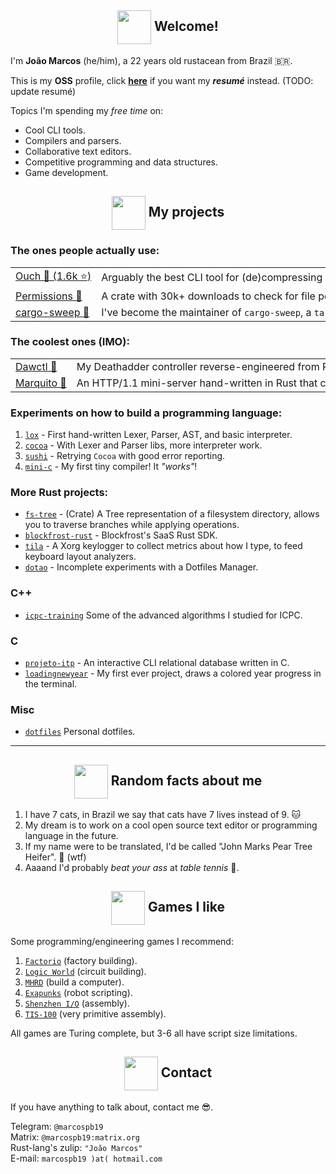 <!--
  Images links:
    Godot Glasses:     https://i.imgur.com/i4aFkdF.png
    Godot Thinking:    https://i.imgur.com/ekBkvJA.png
    Godot Thumbs Up:   https://i.imgur.com/drB0jSb.png
    Godot Sunglasses:  https://i.imgur.com/Y65KVTs.png
    Godot Wink:        https://i.imgur.com/myYgqBu.png
-->

<!-- Welcome -->
<h2 align="center"><img align="center" src="https://i.imgur.com/drB0jSb.png" height="54px" />  Welcome!</h2>

I'm **João Marcos** (he/him), a 22 years old rustacean from Brazil 🇧🇷.

This is my **OSS** profile, click [**here**](https://cdn.statically.io/gh/marcospb19/marcospb19/master/joao_resume.pdf) if you want my _**resumé**_ instead. (TODO: update resumé)

Topics I'm spending my _free time_ on:

- Cool CLI tools.
- Compilers and parsers.
- Collaborative text editors.
- Competitive programming and data structures.
- Game development.

<!-- Projects -->

<h2 align="center"><img align="center" src="https://i.imgur.com/ekBkvJA.png" height="54px" />  My projects</h2>

### The ones people actually use:

<table style="max-width: 100%; white-space: nowrap;">
  <tr>
    <td><a href="https://github.com/ouch-org/ouch">Ouch 🦀 (1.6k ⭐️)</a></td>
    <td>
       Arguably the best CLI tool for (de)compressing stuff. Shipped to Arch, Manjaro, Homebrew, and more.
    </td>
  </tr>
  <tr>
    <td><a href="https://github.com/ouch-org/permissions">Permissions 🦀</a></td>
    <td>
       A crate with 30k+ downloads to check for file permissions.
    </td>
  </tr>
  <tr>
    <td><a href="https://github.com/holmgr/cargo-sweep">cargo-sweep 🦀</a></td>
    <td>
      I've become the maintainer of <code>cargo-sweep</code>, a <code>target/</code> cleaning tool with around 200k downloads.
    </td>
  </tr>
</table>

### The coolest ones (IMO):

<table style="max-width: 100%; white-space: nowrap;">
  <tr>
    <td><a href="https://github.com/marcospb19/dawctl">Dawctl 🦀</a></td>
    <td>
       My Deathadder controller reverse-engineered from Razer's proprietary and closed-source software.
    </td>
  </tr>
  <tr>
    <td><a href="https://github.com/saiintbrisson/marquito">Marquito 🦀</a></td>
    <td>
       An HTTP/1.1 mini-server hand-written in Rust that can handle 90k+ requests per second.
    </td>
  </tr>
</table>

### Experiments on how to build a programming language:

1. [`lox`] - First hand-written Lexer, Parser, AST, and basic interpreter.
2. [`cocoa`] - With Lexer and Parser libs, more interpreter work.
3. [`sushi`] - Retrying `Cocoa` with good error reporting.
4. [`mini-c`] - My first tiny compiler! It _"works"_!

### More Rust projects:

- [`fs-tree`] - (Crate) A Tree representation of a filesystem directory, allows you to traverse branches while applying operations.
- [`blockfrost-rust`] - Blockfrost's SaaS Rust SDK.
- [`tila`] - A Xorg keylogger to collect metrics about how I type, to feed keyboard layout analyzers.
- [`dotao`] - Incomplete experiments with a Dotfiles Manager.

### C++
- [`icpc-training`] Some of the advanced algorithms I studied for ICPC.

### C
- [`projeto-itp`] - An interactive CLI relational database written in C.
- [`loadingnewyear`] - My first ever project, draws a colored year progress in the terminal.

### Misc
- [`dotfiles`] Personal dotfiles.

[`fs-tree`]: https://github.com/marcospb19/fs-tree
[`dotao`]: https://github.com/marcospb19/dotao
[`tila`]: https://github.com/marcospb19/tila
[`blockfrost-rust`]: https://github.com/blockfrost/blockfrost-rust
[`lox`]: https://github.com/marcospb19/lox
[`cocoa`]: https://github.com/marcospb19/cocoa
[`sushi`]: https://github.com/marcospb19/sushi
[`mini-c`]: https://github.com/marcospb19/mini-c
[`icpc-training`]: https://github.com/marcospb19/icpc-training
[`loadingnewyear`]: https://github.com/marcospb19/loadingnewyear
[`projeto-itp`]: https://github.com/marcospb19/projeto-itp
[`dotfiles`]: https://github.com/marcospb19/dotfiles

---

<!-- Random facts about me -->
<h2 align="center"><img align="center" src="https://i.imgur.com/myYgqBu.png" height="54px" />  Random facts about me</h2>

1. I have 7 cats, in Brazil we say that cats have 7 lives instead of 9. 🐱
2. My dream is to work on a cool open source text editor or programming language in the future.
3. If my name were to be translated, I'd be called "John Marks Pear Tree Heifer". 🧐 (wtf)
4. Aaaand I'd probably _beat your ass_ at _table tennis_ 🏓.

<!-- Programming games I like -->
<h2 align="center"><img align="center" src="https://i.imgur.com/Y65KVTs.png" height="54px" />  Games I like</h2>

Some programming/engineering games I recommend:

1. [`Factorio`](https://store.steampowered.com/app/427520/Factorio/) (factory building).
2. [`Logic World`](https://store.steampowered.com/app/1054340/Logic_World/) (circuit building).
3. [`MHRD`](https://store.steampowered.com/app/576030/MHRD/) (build a computer).
4. [`Exapunks`](https://store.steampowered.com/app/716490/EXAPUNKS/) (robot scripting).
5. [`Shenzhen I/O`](https://store.steampowered.com/app/504210/SHENZHEN_IO/) (assembly).
6. [`TIS-100`](https://store.steampowered.com/app/370360/TIS100/) (very primitive assembly).

All games are Turing complete, but 3-6 all have script size limitations.

<!-- Contact -->
<h2 align="center"><img align="center" src="https://i.imgur.com/i4aFkdF.png" height="54px" />  Contact</h2>

If you have anything to talk about, contact me 😎.

Telegram: `@marcospb19` \
Matrix: `@marcospb19:matrix.org` \
Rust-lang's zulip: `"João Marcos"` \
E-mail: `marcospb19 )at( hotmail.com`
